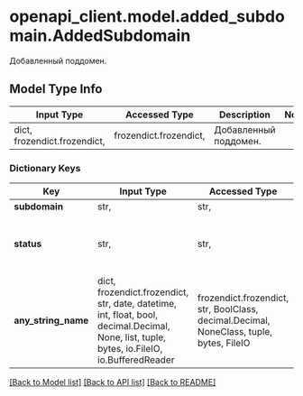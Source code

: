 # openapi_client.model.added_subdomain.AddedSubdomain

Добавленный поддомен.

## Model Type Info
| Input Type                   | Accessed Type          | Description           | Notes |
|------------------------------|------------------------|-----------------------|-------|
| dict, frozendict.frozendict, | frozendict.frozendict, | Добавленный поддомен. |       |

### Dictionary Keys
| Key                 | Input Type                                                                                                                                  | Accessed Type                                                                           | Description                                                        | Notes                                                              |
|---------------------|---------------------------------------------------------------------------------------------------------------------------------------------|-----------------------------------------------------------------------------------------|--------------------------------------------------------------------|--------------------------------------------------------------------|
| **subdomain**       | str,                                                                                                                                        | str,                                                                                    | Поддомен.                                                          |                                                                    |
| **status**          | str,                                                                                                                                        | str,                                                                                    | Результат добавления поддомена.                                    | must be one of ["success", "empty_cname", "duplicate", "failed", ] |
| **any_string_name** | dict, frozendict.frozendict, str, date, datetime, int, float, bool, decimal.Decimal, None, list, tuple, bytes, io.FileIO, io.BufferedReader | frozendict.frozendict, str, BoolClass, decimal.Decimal, NoneClass, tuple, bytes, FileIO | any string name can be used but the value must be the correct type | [optional]                                                         |

[[Back to Model list]](../../README.md#documentation-for-models) [[Back to API list]](../../README.md#documentation-for-api-endpoints) [[Back to README]](../../README.md)

